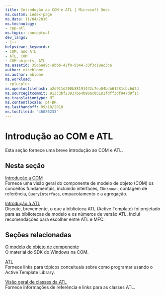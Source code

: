```yaml
---
title: Introdução ao COM e ATL | Microsoft Docs
ms.custom: index-page
ms.date: 11/04/2016
ms.technology:
- cpp-atl
ms.topic: conceptual
dev_langs:
- C++
helpviewer_keywords:
- COM, and ATL
- ATL, COM
- COM objects, ATL
ms.assetid: 35d6ae9c-abbb-42f0-9344-33f3c19ac3ce
author: mikeblome
ms.author: mblome
ms.workload:
- cplusplus
ms.openlocfilehash: a2d911d200b88191442c7ea04bdb61281cbc6d2d
ms.sourcegitcommit: 913c3bf23937b64b90ac05181fdff3df947d9f1c
ms.translationtype: MT
ms.contentlocale: pt-BR
ms.lasthandoff: 09/18/2018
ms.locfileid: "46086233"
---
```

# <a name="introduction-to-com-and-atl"></a>Introdução ao COM e ATL

Esta seção fornece uma breve introdução ao COM e ATL.

## <a name="in-this-section"></a>Nesta seção

[Introdução a COM](../atl/introduction-to-com.md)<br/>
Fornece uma visão geral do componente de modelo de objeto (COM) os conceitos fundamentais, incluindo interfaces, `IUnknown`, contagem de referência, `QueryInterface`, empacotamento e a agregação.

[Introdução à ATL](../atl/introduction-to-atl.md)<br/>
Discute, brevemente, o que a biblioteca ATL (Active Template) foi projetado para as bibliotecas de modelo e os números de versão ATL. Inclui recomendações para escolher entre ATL e MFC.

## <a name="related-sections"></a>Seções relacionadas

[O modelo de objeto de componente](/windows/desktop/com/the-component-object-model)<br/>
O material do SDK do Windows na COM.

[ATL](../atl/active-template-library-atl-concepts.md)<br/>
Fornece links para tópicos conceituais sobre como programar usando o Active Template Library.

[Visão geral de classes da ATL](../atl/atl-class-overview.md)<br/>
Fornece informações de referência e links para as classes ATL.

